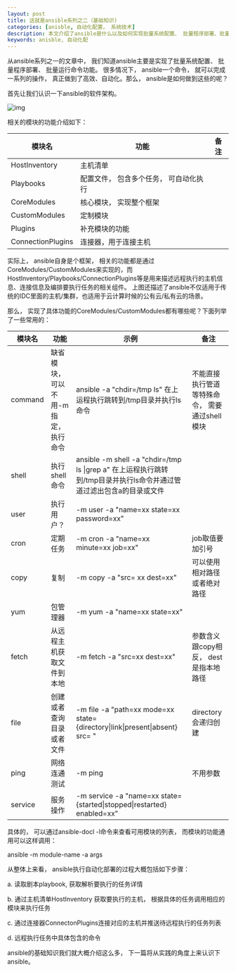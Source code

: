 ```yaml
---
layout: post
title: 这就是ansible系列之二（基础知识)
categories: [anisble, 自动化配置， 系统技术]
description: 本文介绍了ansible是什么以及如何实现批量系统配置、 批量程序部署、批量运行命令功能。
keywords: anisble, 自动化配
---
```


  从ansible系列之一的文章中， 我们知道ansible主要是实现了批量系统配置、 批量程序部署、 批量运行命令功能。 很多情况下， ansible一个命令， 就可以完成一系列的操作， 真正做到了高效、自动化。那么， ansible是如何做到这些的呢？

  首先让我们认识一下ansible的软件架构。

![img](https://mmbiz.qpic.cn/mmbiz_png/tzwqLkEsh8Mmqvib00zpqLhN4gh49NIHJicQubeSCribCq2xS4n90qgdTyjmic1lH0JR7oDIsf25eyb1dyFIcMSjhQ/640?wx_fmt=png)



  相关的模块的功能介绍如下：

| 模块名            | 功能                                   | 备注 |
| ----------------- | -------------------------------------- | ---- |
| HostInventory     | 主机清单                               |      |
| Playbooks         | 配置文件， 包含多个任务， 可自动化执行 |      |
| CoreModules       | 核心模块， 实现整个框架                |      |
| CustomModules     | 定制模块                               |      |
| Plugins           | 补充模块的功能                         |      |
| ConnectionPlugins | 连接器，用于连接主机                   |      |

  实际上， ansible自身是个框架， 相关的功能都是通过 CoreModules/CustomModules来实现的，而HostInventory/Playbooks/ConnectionPlugins等是用来描述远程执行的主机信息、连接信息及编排要执行任务的相关组件。 上图还描述了ansible不仅适用于传统的IDC里面的主机/集群，也适用于云计算时候的公有云/私有云的场景。

  那么， 实现了具体功能的CoreModules/CustomModules都有哪些呢？下面列举了一些常用的：

  

| 模块名  | 功能                                | 示例                                                         | 备注                                           |
| ------- | ----------------------------------- | ------------------------------------------------------------ | ---------------------------------------------- |
| command | 缺省模块，可以不用-m指定， 执行命令 | ansible <host> -a "chdir=/tmp ls" 在<host>上运程执行跳转到/tmp目录并执行ls命令 | 不能直接执行管道等特殊命令， 需要通过shell模块 |
| shell   | 执行shell命令                       | ansible <host> -m shell  -a "chdir=/tmp ls \|grep a" 在<host>上运程执行跳转到/tmp目录并执行ls命令并通过管道过滤出包含a的目录或文件 |                                                |
| user    | 执行用户？                          | -m user -a "name=xx state=xx password=xx"                    |                                                |
| cron    | 定期任务                            | -m cron -a "name=xx minute=xx job=xx"                        | job取值要加引号                                |
| copy    | 复制                                | -m copy -a "src= xx dest=xx"                                 | 可以使用相对路径或者绝对路径                   |
| yum     | 包管理器                            | -m yum -a "name=xx state=xx"                                 |                                                |
| fetch   | 从远程主机获取文件到本地            | -m fetch -a "src=xx dest=xx"                                 | 参数含义跟copy相反， dest是指本地路径          |
| file    | 创建或者查询目录或者文件            | -m file -a "path=xx mode=xx state={directory\|link\|present\|absent} src= " | directory会递归创建                            |
| ping    | 网络连通测试                        | -m ping                                                      | 不用参数                                       |
| service | 服务操作                            | -m service -a "name=xx state={started\|stopped\|restarted} enabled=xx" |                                                |



  具体的， 可以通过ansible-docl -l命令来查看可用模块的列表， 而模块的功能通用可以这样调用： 

ansible <host-pattern> <host-list>  -m module-name  -a args



  从整体上来看， ansible执行自动化部署的过程大概包括如下步骤：

a. 读取剧本playbook, 获取解析要执行的任务详情

b. 通过主机清单HostInventory 获取要执行的主机， 根据具体的任务调用相应的模块来执行任务

c. 通过连接器ConnectonPlugins连接对应的主机并推送待远程执行的任务列表

d. 远程执行任务中具体包含的命令

  



  ansible的基础知识我们就大概介绍这么多， 下一篇将从实践的角度上来认识下ansible。